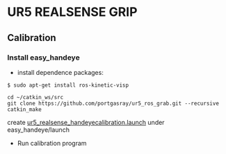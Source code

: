 # UR5 REALSENSE GRIP

## Calibration

### Install easy_handeye

  * install dependence packages:
```
$ sudo apt-get install ros-kinetic-visp
```

```
cd ~/catkin_ws/src
git clone https://github.com/portgasray/ur5_ros_grab.git --recursive
catkin_make
```

create [ur5_realsense_handeyecalibration.launch](https://github.com/portgasray/easy_handeye/blob/dev/easy_handeye/launch/ur5_realsense_handeyecalibration.launch) under easy_handeye/launch


* Run calibration program
